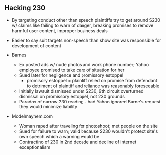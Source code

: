 ## Hacking 230

- By targeting conduct other than speech plaintiffs try to get around S230 w/ claims like failing to warn of danger, breaking promises to remove harmful user content, improper business deals
- Easier to say suit targets non-speech than show site was responsible for development of content

- Barnes
    - Ex posted ads w/ nude photos and work phone number; Yahoo employee promised to take care of situation for her
    - Sued later for negligence and promissory estoppel
        - promisory estoppel = plaintiff relied on promise from defendant to detriment of plaintiff and reliance was reasonably foreseeable
    - Initially lawsuit dismissed under S230, 9th circuit overturned dismissal on promissory estoppel, not 230 grounds
    - Paradox of narrow 230 reading - had Yahoo ignored Barne's request they would minimize liability

- Modelmayhem.com
    - Woman raped after traveling for photoshoot; met people on the site
    - Sued for failure to warn; valid because S230 wouldn't protect site's own speech which a warning would be
    - Contractino of 230 in 2nd decade and decline of internet exceptionalism
